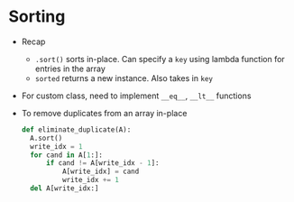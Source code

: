 # Sorting

- Recap

  - `.sort()` sorts in-place. Can specify a `key` using lambda function for entries in the array
  - `sorted` returns a new instance. Also takes in `key`

- For custom class, need to implement `__eq__`, `__lt__` functions

- To remove duplicates from an array in-place

  ```python
  def eliminate_duplicate(A):
  	A.sort()
  	write_idx = 1
  	for cand in A[1:]:
  		if cand != A[write_idx - 1]:
  			A[write_idx] = cand
  			write_idx += 1
    del A[write_idx:]
  ```

